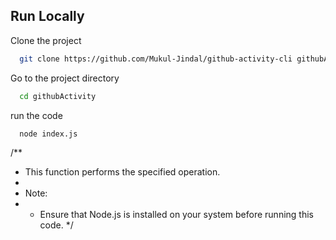 
## Run Locally

Clone the project

```bash
  git clone https://github.com/Mukul-Jindal/github-activity-cli githubActivity
```

Go to the project directory

```bash
  cd githubActivity
```

run the code

```bash
  node index.js
```

/**
 * This function performs the specified operation.
 *
 * Note:
 * - Ensure that Node.js is installed on your system before running this code.
 */